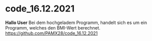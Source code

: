 # code_16.12.2021
**Hallo User**
Bei dem hochgeladem Programm, handelt sich es um ein Programm, welches den BMI-Wert berechnet.
https://github.com/PAMX28/code_16.12.2021

